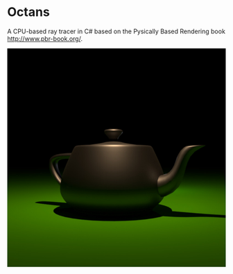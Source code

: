# Octans

A CPU-based ray tracer in C# based on the Pysically Based Rendering book http://www.pbr-book.org/.

![alt teapot](https://github.com/IUsername/Octans/blob/master/Images/teapot.jpg)

